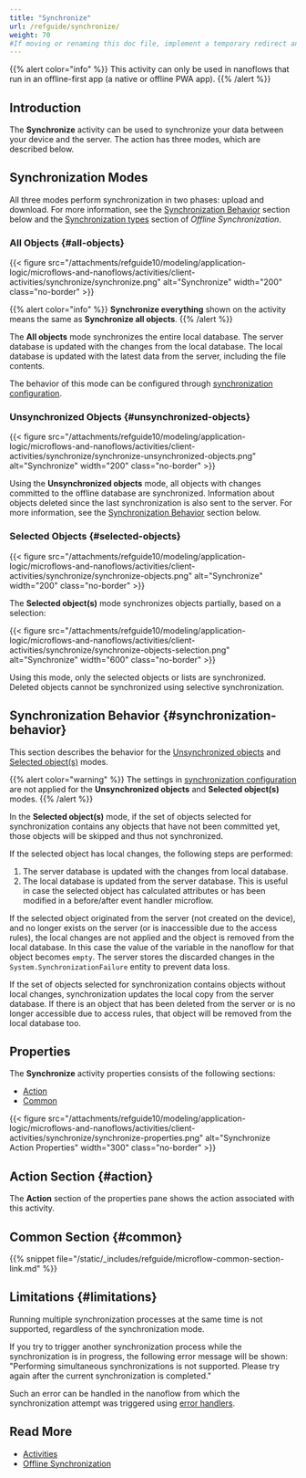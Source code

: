 ```yaml
---
title: "Synchronize"
url: /refguide/synchronize/
weight: 70
#If moving or renaming this doc file, implement a temporary redirect and let the respective team know they should update the URL in the product. See Mapping to Products for more details.
---
```


{{% alert color="info" %}}
This activity can only be used in nanoflows that run in an offline-first app (a native or offline PWA app).
{{% /alert %}}

## Introduction

The **Synchronize** activity can be used to synchronize your data between your device and the server.  The action has three modes, which are described below.

## Synchronization Modes

All three modes perform synchronization in two phases: upload and download. For more information, see the [Synchronization Behavior](#synchronization-behavior) section below and the [Synchronization types](/refguide/mobile/building-efficient-mobile-apps/offlinefirst-data/synchronization/) section of *Offline Synchronization*.

### All Objects {#all-objects}

{{< figure src="/attachments/refguide10/modeling/application-logic/microflows-and-nanoflows/activities/client-activities/synchronize/synchronize.png" alt="Synchronize"   width="200"  class="no-border" >}}

{{% alert color="info" %}}
**Synchronize everything** shown on the activity means the same as **Synchronize all objects**.
{{% /alert %}}

The **All objects** mode synchronizes the entire local database. The server database is updated with the changes from the local database. The local database is updated with the latest data from the server, including the file contents.

The behavior of this mode can be configured through [synchronization configuration](/refguide/mobile/building-efficient-mobile-apps/offlinefirst-data/synchronization/#customizable-synchronization).

### Unsynchronized Objects {#unsynchronized-objects}

{{< figure src="/attachments/refguide10/modeling/application-logic/microflows-and-nanoflows/activities/client-activities/synchronize/synchronize-unsynchronized-objects.png" alt="Synchronize"   width="200"  class="no-border" >}}

Using the **Unsynchronized objects** mode, all objects with changes committed to the offline database are synchronized. Information about objects deleted since the last synchronization is also sent to the server. For more information, see the [Synchronization Behavior](#synchronization-behavior) section below.

### Selected Objects {#selected-objects}

{{< figure src="/attachments/refguide10/modeling/application-logic/microflows-and-nanoflows/activities/client-activities/synchronize/synchronize-objects.png" alt="Synchronize"   width="200"  class="no-border" >}}

The **Selected object(s)** mode synchronizes objects partially, based on a selection:

{{< figure src="/attachments/refguide10/modeling/application-logic/microflows-and-nanoflows/activities/client-activities/synchronize/synchronize-objects-selection.png" alt="Synchronize"   width="600"  class="no-border" >}}

Using this mode, only the selected objects or lists are synchronized. Deleted objects cannot be synchronized using selective synchronization. 

## Synchronization Behavior {#synchronization-behavior}

This section describes the behavior for the [Unsynchronized objects](#unsynchronized-objects) and [Selected object(s)](#selected-objects) modes.

{{% alert color="warning" %}}
The settings in [synchronization configuration](/refguide/mobile/building-efficient-mobile-apps/offlinefirst-data/synchronization/#customizable-synchronization) are not applied for the **Unsynchronized objects** and **Selected object(s)** modes.
{{% /alert %}}

In the **Selected object(s)** mode, if the set of objects selected for synchronization contains any objects that have not been committed yet, those objects will be skipped and thus not synchronized.

If the selected object has local changes, the following steps are performed:

1. The server database is updated with the changes from local database.
2. The local database is updated from the server database. This is useful in case the selected object has calculated attributes or has been modified in a before/after event handler microflow.

If the selected object originated from the server (not created on the device), and no longer exists on the server (or is inaccessible due to the access rules), the local changes are not applied and the object is removed from the local database. In this case the value of the variable in the nanoflow for that object becomes `empty`. The server stores the discarded changes in the `System.SynchronizationFailure` entity to prevent data loss.

If the set of objects selected for synchronization contains objects without local changes, synchronization updates the local copy from the server database. If there is an object that has been deleted from the server or is no longer accessible due to access rules, that object will be removed from the local database too.

## Properties

The **Synchronize** activity properties consists of the following sections:

* [Action](#action)
* [Common](#common)

{{< figure src="/attachments/refguide10/modeling/application-logic/microflows-and-nanoflows/activities/client-activities/synchronize/synchronize-properties.png" alt="Synchronize Action Properties"   width="300"  class="no-border" >}}

## Action Section {#action}

The **Action** section of the properties pane shows the action associated with this activity.

## Common Section {#common}

{{% snippet file="/static/_includes/refguide/microflow-common-section-link.md" %}}

## Limitations {#limitations}

Running multiple synchronization processes at the same time is not supported, regardless of the synchronization mode.

If you try to trigger another synchronization process while the synchronization is in progress, the following error message will be shown: "Performing simultaneous synchronizations is not supported. Please try again after the current synchronization is completed."

Such an error can be handled in the nanoflow from which the synchronization attempt was triggered using [error handlers](/refguide/error-handling-in-nanoflows/#errorhandlers-nano).

## Read More

* [Activities](/refguide/activities/)
* [Offline Synchronization](/refguide/mobile/building-efficient-mobile-apps/offlinefirst-data/synchronization/)
